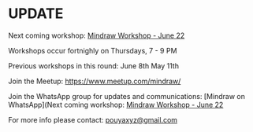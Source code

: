 # UPDATE

Next coming workshop: [Mindraw Workshop - June 22](https://www.meetup.com/mindraw/events/240662394/)

Workshops occur fortnighly on Thursdays, 7 - 9 PM

Previous workshops in this round:
June 8th
May 11th


Join the Meetup:
https://www.meetup.com/mindraw/

Join the WhatsApp group for updates and communications: [Mindraw on WhatsApp](Next coming workshop: [Mindraw Workshop - June 22](https://www.meetup.com/mindraw/events/240662394/)

For more info please contact: pouyaxyz@gmail.com
